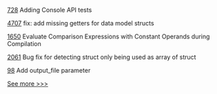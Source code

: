 
[728](https://github.com/hyperledger-labs/fabric-operations-console/pull/728) Adding Console API tests

[4707](https://github.com/hyperledger/iroha/pull/4707) fix: add missing getters for data model structs

[1650](https://github.com/hyperledger/solang/pull/1650) Evaluate Comparison Expressions with Constant Operands during Compilation

[2061](https://github.com/hyperledger/web3j/pull/2061) Bug fix for detecting struct only being used as array of struct

[98](https://github.com/hyperledger-labs/hyperledger-community-management-tools/pull/98) Add output_file parameter


[See more >>>](https://start-here.hyperledger.org/pull-requests)
